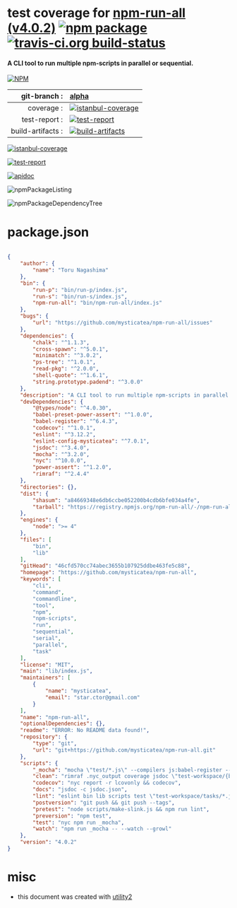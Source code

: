 # test coverage for  [npm-run-all (v4.0.2)](https://github.com/mysticatea/npm-run-all)  [![npm package](https://img.shields.io/npm/v/npmtest-npm-run-all.svg?style=flat-square)](https://www.npmjs.org/package/npmtest-npm-run-all) [![travis-ci.org build-status](https://api.travis-ci.org/npmtest/node-npmtest-npm-run-all.svg)](https://travis-ci.org/npmtest/node-npmtest-npm-run-all)
#### A CLI tool to run multiple npm-scripts in parallel or sequential.

[![NPM](https://nodei.co/npm/npm-run-all.png?downloads=true)](https://www.npmjs.com/package/npm-run-all)

| git-branch : | [alpha](https://github.com/npmtest/node-npmtest-npm-run-all/tree/alpha)|
|--:|:--|
| coverage : | [![istanbul-coverage](https://npmtest.github.io/node-npmtest-npm-run-all/build/coverage.badge.svg)](https://npmtest.github.io/node-npmtest-npm-run-all/build/coverage.html/index.html)|
| test-report : | [![test-report](https://npmtest.github.io/node-npmtest-npm-run-all/build/test-report.badge.svg)](https://npmtest.github.io/node-npmtest-npm-run-all/build/test-report.html)|
| build-artifacts : | [![build-artifacts](https://npmtest.github.io/node-npmtest-npm-run-all/glyphicons_144_folder_open.png)](https://github.com/npmtest/node-npmtest-npm-run-all/tree/gh-pages/build)|

[![istanbul-coverage](https://npmtest.github.io/node-npmtest-npm-run-all/build/screenCapture.buildCustomOrg.browser.coverage.html.png)](https://npmtest.github.io/node-npmtest-npm-run-all/build/coverage.html/index.html)

[![test-report](https://npmtest.github.io/node-npmtest-npm-run-all/build/screenCapture.buildCustomOrg.browser.%252Fhome%252Ftravis%252Fbuild%252Fnpmtest%252Fnode-npmtest-npm-run-all%252Ftmp%252Fbuild%252Ftest-report.html.png)](https://npmtest.github.io/node-npmtest-npm-run-all/build/test-report.html)

[![apidoc](https://npmdoc.github.io/node-npmdoc-npm-run-all/build/screenCapture.buildApidoc.browser.%252Fhome%252Ftravis%252Fbuild%252Fnpmdoc%252Fnode-npmdoc-npm-run-all%252Ftmp%252Fbuild%252Fapidoc.html.png)](https://npmdoc.github.io/node-npmdoc-npm-run-all/build/apidoc.html)

![npmPackageListing](https://npmtest.github.io/node-npmtest-npm-run-all/build/screenCapture.npmPackageListing.svg)

![npmPackageDependencyTree](https://npmtest.github.io/node-npmtest-npm-run-all/build/screenCapture.npmPackageDependencyTree.svg)



# package.json

```json

{
    "author": {
        "name": "Toru Nagashima"
    },
    "bin": {
        "run-p": "bin/run-p/index.js",
        "run-s": "bin/run-s/index.js",
        "npm-run-all": "bin/npm-run-all/index.js"
    },
    "bugs": {
        "url": "https://github.com/mysticatea/npm-run-all/issues"
    },
    "dependencies": {
        "chalk": "^1.1.3",
        "cross-spawn": "^5.0.1",
        "minimatch": "^3.0.2",
        "ps-tree": "^1.0.1",
        "read-pkg": "^2.0.0",
        "shell-quote": "^1.6.1",
        "string.prototype.padend": "^3.0.0"
    },
    "description": "A CLI tool to run multiple npm-scripts in parallel or sequential.",
    "devDependencies": {
        "@types/node": "^4.0.30",
        "babel-preset-power-assert": "^1.0.0",
        "babel-register": "^6.4.3",
        "codecov": "^1.0.1",
        "eslint": "^3.12.2",
        "eslint-config-mysticatea": "^7.0.1",
        "jsdoc": "^3.4.0",
        "mocha": "^3.2.0",
        "nyc": "^10.0.0",
        "power-assert": "^1.2.0",
        "rimraf": "^2.4.4"
    },
    "directories": {},
    "dist": {
        "shasum": "a84669348e6db6ccbe052200b4cdb6bfe034a4fe",
        "tarball": "https://registry.npmjs.org/npm-run-all/-/npm-run-all-4.0.2.tgz"
    },
    "engines": {
        "node": ">= 4"
    },
    "files": [
        "bin",
        "lib"
    ],
    "gitHead": "46cfd570cc74abec3655b107925ddbe463fe5c88",
    "homepage": "https://github.com/mysticatea/npm-run-all",
    "keywords": [
        "cli",
        "command",
        "commandline",
        "tool",
        "npm",
        "npm-scripts",
        "run",
        "sequential",
        "serial",
        "parallel",
        "task"
    ],
    "license": "MIT",
    "main": "lib/index.js",
    "maintainers": [
        {
            "name": "mysticatea",
            "email": "star.ctor@gmail.com"
        }
    ],
    "name": "npm-run-all",
    "optionalDependencies": {},
    "readme": "ERROR: No README data found!",
    "repository": {
        "type": "git",
        "url": "git+https://github.com/mysticatea/npm-run-all.git"
    },
    "scripts": {
        "_mocha": "mocha \"test/*.js\" --compilers js:babel-register --timeout 60000",
        "clean": "rimraf .nyc_output coverage jsdoc \"test-workspace/{build,test.txt}\"",
        "codecov": "nyc report -r lcovonly && codecov",
        "docs": "jsdoc -c jsdoc.json",
        "lint": "eslint bin lib scripts test \"test-workspace/tasks/*.js\"",
        "postversion": "git push && git push --tags",
        "pretest": "node scripts/make-slink.js && npm run lint",
        "preversion": "npm test",
        "test": "nyc npm run _mocha",
        "watch": "npm run _mocha -- --watch --growl"
    },
    "version": "4.0.2"
}
```



# misc
- this document was created with [utility2](https://github.com/kaizhu256/node-utility2)
